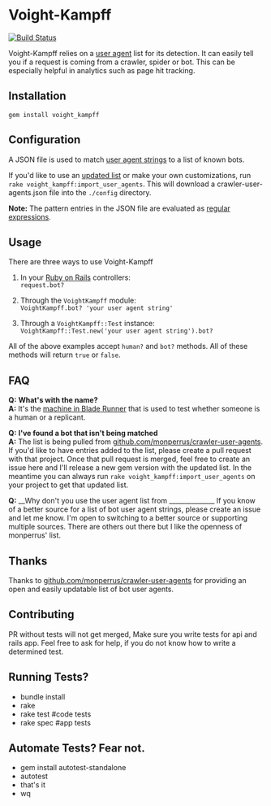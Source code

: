 Voight-Kampff
=============
[![Build Status](https://travis-ci.org/biola/Voight-Kampff.png?branch=master)](https://travis-ci.org/biola/Voight-Kampff)

Voight-Kampff relies on a [user agent](http://en.wikipedia.org/wiki/User_agent) list for its detection. It can easily tell you if a request is coming from a crawler, spider or bot. This can be especially helpful in analytics such as page hit tracking.

Installation
------------
`gem install voight_kampff`

Configuration
-------------

A JSON file is used to match [user agent strings](http://simplyfast.info/browser) to a list of known bots.

If you'd like to use an [updated list](https://github.com/monperrus/crawler-user-agents) or make your own customizations, run `rake voight_kampff:import_user_agents`. This will download a crawler-user-agents.json file into the `./config` directory.

__Note:__ The pattern entries in the JSON file are evaluated as [regular expressions](http://en.wikipedia.org/wiki/Regular_expression).

Usage
-----
There are three ways to use Voight-Kampff

1. In your [Ruby on Rails](http://rubyonrails.org) controllers:  
   `request.bot?`

2. Through the `VoightKampff` module:  
   `VoightKampff.bot? 'your user agent string'`

3. Through a `VoightKampff::Test` instance:  
   `VoightKampff::Test.new('your user agent string').bot?`

All of the above examples accept `human?` and `bot?` methods. All of these methods will return `true` or `false`.

FAQ
---
__Q:__ __What's with the name?__  
__A:__ It's the [machine in Blade Runner](http://en.wikipedia.org/wiki/Blade_Runner#Voight-Kampff_machine) that is used to test whether someone is a human or a replicant.

__Q:__ __I've found a bot that isn't being matched__  
__A:__ The list is being pulled from [github.com/monperrus/crawler-user-agents](https://github.com/monperrus/crawler-user-agents).
If you'd  like to have entries added to the list, please create a pull request with that project. Once that pull request is merged, feel free to create an issue here and I'll release a new gem version with the updated list. In the meantime you can always run `rake voight_kampff:import_user_agents` on your project to get that updated list.

__Q:__ __Why don't you use the user agent list from ______________
If you know of a better source for a list of bot user agent strings, please create an issue and let me know. I'm open to switching to a better source or supporting multiple sources. There are others out there but I like the openness of monperrus' list.

Thanks
------
Thanks to [github.com/monperrus/crawler-user-agents](https://github.com/monperrus/crawler-user-agents) for providing an open and easily updatable list of bot user agents.

Contributing
------------
PR without tests will not get merged, Make sure you write tests for api and rails app.
Feel free to ask for help, if you do not know how to write a determined test.

Running Tests?
--------------

  * bundle install
  * rake
  * rake test #code tests
  * rake spec #app tests

Automate Tests? Fear not.
------------------------
  * gem install autotest-standalone
  * autotest
  * that's it
  * wq
